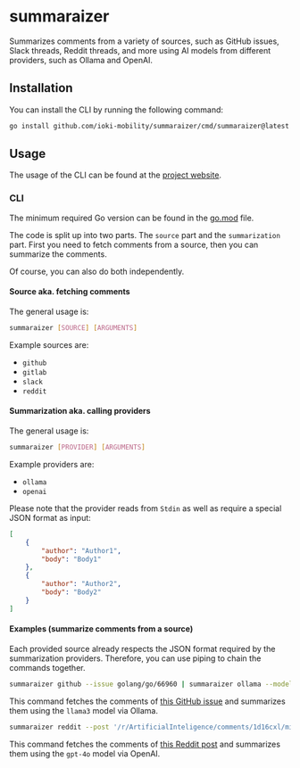 # summaraizer

Summarizes comments from a variety of sources, such as GitHub issues, Slack threads, Reddit threads, and more 
using AI models from different providers, such as Ollama and OpenAI.

## Installation

You can install the CLI by running the following command:
```bash
go install github.com/ioki-mobility/summaraizer/cmd/summaraizer@latest
```

## Usage

The usage of the CLI can be found at the [project website](https://ioki-mobility.github.io/summaraizer/).

### CLI

The minimum required Go version can be found in the [go.mod](go.mod) file.

The code is split up into two parts.
The `source` part and the `summarization` part.
First you need to fetch comments from a source, then you can summarize the comments.

Of course, you can also do both independently.

#### Source aka. fetching comments

The general usage is:
```bash
summaraizer [SOURCE] [ARGUMENTS] 
```

Example sources are:
* `github`
* `gitlab`
* `slack`
* `reddit`

#### Summarization aka. calling providers

The general usage is:
```bash
summaraizer [PROVIDER] [ARGUMENTS]
```

Example providers are:
* `ollama`
* `openai`

Please note that the provider reads from `Stdin` as well as require a special JSON format as input:
```json
[
    {
        "author": "Author1",
        "body": "Body1"
    },
    {
        "author": "Author2",
        "body": "Body2"
    }
]
```

#### Examples (summarize comments from a source)

Each provided source already respects the JSON format required by the summarization providers.
Therefore, you can use piping to chain the commands together.

```bash
summaraizer github --issue golang/go/66960 | summaraizer ollama --model llama3
```

This command fetches the comments of [this GitHub issue](https://github.com/golang/go/issues/66960)
and summarizes them using the `llama3` model via Ollama.

```bash
summaraizer reddit --post '/r/ArtificialInteligence/comments/1d16cxl/miss_ai_worlds_first_beauty_contest_with_computer/' | summaraizer openai --model gpt-4o --token SUPER_SECRE_API_TOKEN
```

This command fetches the comments of [this Reddit post](https://www.reddit.com/r/ArtificialInteligence/comments/1d16cxl/miss_ai_worlds_first_beauty_contest_with_computer/)
and summarizes them using the `gpt-4o` model via OpenAI.
